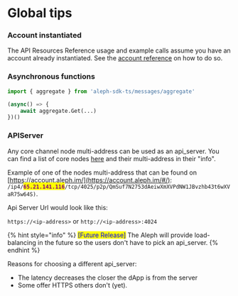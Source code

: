 # Global tips

### Account instantiated

The API Resources Reference usage and example calls assume you have an account already instantiated. See the [account reference](../api-resources-reference/chain-accounts/) on how to do so.



### Asynchronous functions

```python
import { aggregate } from 'aleph-sdk-ts/messages/aggregate'

(async() => {
    await aggregate.Get(...)
})()
```



### APIServer

Any core channel node multi-address can be used as an api\_server. You can find a list of core nodes [here](https://account.aleph.im) and their multi-address in their "info".

Example of one of the nodes multi-address that can be found on [https://account.aleph.im/](https://account.aleph.im/#/): `/ip4/`<mark style="color:purple;">**`65.21.141.116`**</mark>`/tcp/4025/p2p/QmSuf7N2753dAeiwXmXVPdNW1JBvzhb43t6wXVaR75w64S)`.&#x20;

Api Server Url would look like this:

`https://<ip-address>` or `http://<ip-address>:4024`

{% hint style="info" %}
<mark style="color:blue;">\[Future Release]</mark> The Aleph will provide load-balancing in the future so the users don't have to pick an api\_server.&#x20;
{% endhint %}

Reasons for choosing a different api\_server:

* The latency decreases the closer the dApp is from the server
* Some offer HTTPS others don't (yet).&#x20;
